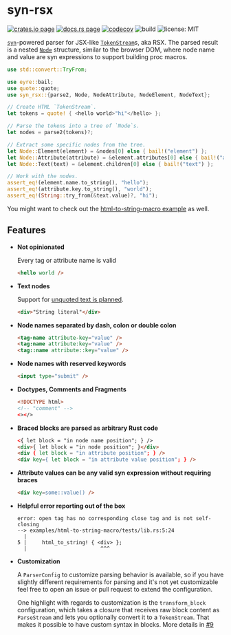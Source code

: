 # syn-rsx

[![crates.io page](https://img.shields.io/crates/v/syn-rsx.svg)](https://crates.io/crates/syn-rsx)
[![docs.rs page](https://docs.rs/syn-rsx/badge.svg)](https://docs.rs/syn-rsx/)
[![codecov](https://codecov.io/gh/stoically/syn-rsx/branch/main/graph/badge.svg?token=2LMJ8YEV92)](https://codecov.io/gh/stoically/syn-rsx)
![build](https://github.com/stoically/syn-rsx/workflows/ci/badge.svg)
![license: MIT](https://img.shields.io/crates/l/syn-rsx.svg)

[`syn`]-powered parser for JSX-like [`TokenStream`]s, aka RSX. The parsed result is a nested [`Node`] structure, similar to the browser DOM, where node name and value are syn expressions to support building proc macros.

```rust
use std::convert::TryFrom;

use eyre::bail;
use quote::quote;
use syn_rsx::{parse2, Node, NodeAttribute, NodeElement, NodeText};

// Create HTML `TokenStream`.
let tokens = quote! { <hello world>"hi"</hello> };

// Parse the tokens into a tree of `Node`s.
let nodes = parse2(tokens)?;

// Extract some specific nodes from the tree.
let Node::Element(element) = &nodes[0] else { bail!("element") };
let Node::Attribute(attribute) = &element.attributes[0] else { bail!("attribute") };
let Node::Text(text) = &element.children[0] else { bail!("text") };

// Work with the nodes.
assert_eq!(element.name.to_string(), "hello");
assert_eq!(attribute.key.to_string(), "world");
assert_eq!(String::try_from(&text.value)?, "hi");
```

You might want to check out the [html-to-string-macro example] as well.

## Features

- **Not opinionated**

  Every tag or attribute name is valid

  ```html
  <hello world />
  ```

- **Text nodes**

  Support for [unquoted text is planned].

  ```html
  <div>"String literal"</div>
  ```

- **Node names separated by dash, colon or double colon**

  ```html
  <tag-name attribute-key="value" />
  <tag:name attribute:key="value" />
  <tag::name attribute::key="value" />
  ```

- **Node names with reserved keywords**

  ```html
  <input type="submit" />
  ```

- **Doctypes, Comments and Fragments**

  ```html
  <!DOCTYPE html>
  <!-- "comment" -->
  <></>
  ```

- **Braced blocks are parsed as arbitrary Rust code**

  ```html
  <{ let block = "in node name position"; } />
  <div>{ let block = "in node position"; }</div>
  <div { let block = "in attribute position"; } />
  <div key={ let block = "in attribute value position"; } />
  ```

- **Attribute values can be any valid syn expression without requiring braces**

  ```html
  <div key=some::value() />
  ```

- **Helpful error reporting out of the box**

  ```rust,no-run
  error: open tag has no corresponding close tag and is not self-closing
  --> examples/html-to-string-macro/tests/lib.rs:5:24
    |
  5 |     html_to_string! { <div> };
    |                        ^^^
  ```

- **Customization**

  A `ParserConfig` to customize parsing behavior is available, so if you have
  slightly different requirements for parsing and it's not yet customizable
  feel free to open an issue or pull request to extend the configuration.

  One highlight with regards to customization is the `transform_block`
  configuration, which takes a closure that receives raw block content as
  `ParseStream` and lets you optionally convert it to a `TokenStream`. That makes it
  possible to have custom syntax in blocks. More details in [#9]

[`syn`]: https://github.com/dtolnay/syn
[`tokenstream`]: https://doc.rust-lang.org/proc_macro/struct.TokenStream.html
[`node`]: https://docs.rs/syn-rsx/0.9.0-alpha.1/syn_rsx/enum.Node.html
[html-to-string-macro example]: https://github.com/stoically/syn-rsx/tree/main/examples/html-to-string-macro
[unquoted text is planned]: https://github.com/stoically/syn-rsx/issues/2
[#9]: https://github.com/stoically/syn-rsx/issues/9

